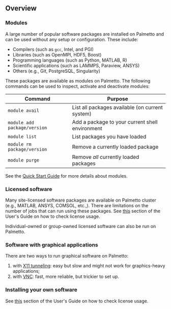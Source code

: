 ## Overview

### Modules

A large number of popular software packages
are installed on Palmetto and can be used without
any setup or configuration.
These include:

* Compilers (such as `gcc`, Intel, and PGI)
* Libraries (such as OpenMPI, HDF5, Boost)
* Programming languages (such as Python, MATLAB, R)
* Scientific applications (such as LAMMPS, Paraview, ANSYS)
* Others (e.g., Git, PostgreSQL, Singularity)

These packages are available as modules on Palmetto.
The following commands can be used to inspect, activate
and deactivate modules:

Command |   Purpose
--------|----------------------------------------------------------------------
`module avail` | List all packages available (on current system)
`module add package/version` | Add a package to your current shell environment
`module list` | List packages you have loaded
`module rm package/version` | Remove a currently loaded package
`module purge` | Remove *all* currently loaded packages

See the [Quick Start Guide]({{site.baseurl}}/userguide_quickstart.html)
for more details about modules.

### Licensed software

Many site-licensed software packages are available on Palmetto cluster
(e.g., MATLAB, ANSYS, COMSOL, etc.,).
There are limitations on the number of jobs that can run using these packages.
See [this]({{site.baseurl}}/userguide_howto_check_license_usage.html) section
of the User's Guide on how to check license usage.

Individual-owned or group-owned licensed software can also be run on Palmetto.

### Software with graphical applications

There are two ways to run graphical software on Palmetto:

1. with [X11 tunneling](https://www.palmetto.clemson.edu/palmetto/basic/x11_tunneling/): easy but slow and might not work for graphics-heavy applications;
2. with [VNC](https://www.palmetto.clemson.edu/palmetto/basic/vnc/): fast, more reliable, but trickier to set up.


### Installing your own software

See [this]({{site.baseurl}}/userguide_howto_install_software.html) section
of the User's Guide on how to check license usage.
